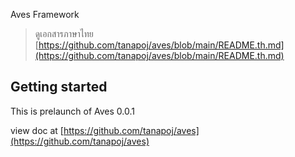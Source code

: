 Aves Framework

> ดูเอกสารภาษาไทย [https://github.com/tanapoj/aves/blob/main/README.th.md](https://github.com/tanapoj/aves/blob/main/README.th.md)

## Getting started

This is prelaunch of Aves 0.0.1

view doc at [https://github.com/tanapoj/aves](https://github.com/tanapoj/aves)
